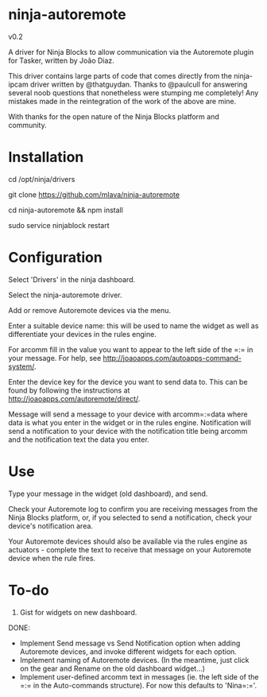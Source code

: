 ninja-autoremote
================

v0.2

A driver for Ninja Blocks to allow communication via the Autoremote plugin for Tasker, written by Jo&atilde;o Diaz.

This driver contains large parts of code that comes directly from the ninja-ipcam driver written by @thatguydan. Thanks to @paulcull for answering several noob questions that nonetheless were stumping me completely!
Any mistakes made in the reintegration of the work of the above are mine.

With thanks for the open nature of the Ninja Blocks platform and community.


Installation
================

cd /opt/ninja/drivers

git clone https://github.com/mlava/ninja-autoremote

cd ninja-autoremote && npm install

sudo service ninjablock restart


Configuration
================

Select 'Drivers' in the ninja dashboard.

Select the ninja-autoremote driver.

Add or remove Autoremote devices via the menu.

Enter a suitable device name: this will be used to name the widget as well as differentiate your devices in the rules engine.

For arcomm fill in the value you want to appear to the left side of the =:= in your message. For help, see http://joaoapps.com/autoapps-command-system/.

Enter the device key for the device you want to send data to. This can be found by following the instructions at http://joaoapps.com/autoremote/direct/.

Message will send a message to your device with arcomm=:=data where data is what you enter in the widget or in the rules engine. Notification will send a notification to your device with the notification title being arcomm and the notification text the data you enter.


Use
================

Type your message in the widget (old dashboard), and send.

Check your Autoremote log to confirm you are receiving messages from the Ninja Blocks platform, or, if you selected to send a notification, check your device's notification area.

Your Autoremote devices should also be available via the rules engine as actuators - complete the text to receive that message on your Autoremote device when the rule fires.


To-do
================

1.	Gist for widgets on new dashboard.


DONE:
- Implement Send message vs Send Notification option when adding Autoremote devices, and invoke different widgets for each option.
- Implement naming of Autoremote devices. (In the meantime, just click on the gear and Rename on the old dashboard widget...)
- Implement user-defined arcomm text in messages (ie. the left side of the =:= in the Auto-commands structure). For now this defaults to 'Nina=:='.